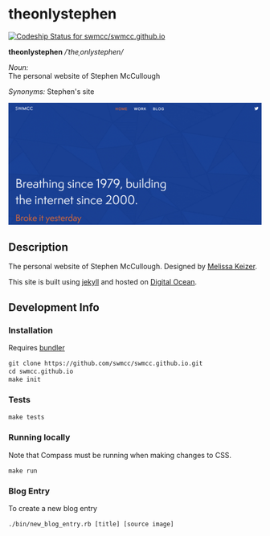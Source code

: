 # theonlystephen 

[ ![Codeship Status for swmcc/swmcc.github.io](https://codeship.com/projects/51d870f0-8d0d-0132-ea50-7671d147512f/status?branch=master)](https://codeship.com/projects/60559)

**theonlystephen**  */ˈtheˌonlystephen/*

*Noun:*  
The personal website of Stephen McCullough

*Synonyms:*	
Stephen's site

![Screenshot](assets/theonlystephen.png "Screenshot")

## Description

The personal website of Stephen McCullough. Designed by [Melissa Keizer](http://melissakeizer.com/). 

This site is built using [jekyll](http://jekyllrb.com) and hosted on [Digital Ocean](http://www.digitalocean.com).

## Development Info

### Installation

Requires [bundler](http://bundler.io)

```
git clone https://github.com/swmcc/swmcc.github.io.git 
cd swmcc.github.io 
make init
```

### Tests

```
make tests
```

### Running locally

Note that Compass must be running when making changes to CSS.

```
make run
```

### Blog Entry

To create a new blog entry 

```
./bin/new_blog_entry.rb [title] [source image] 
```
